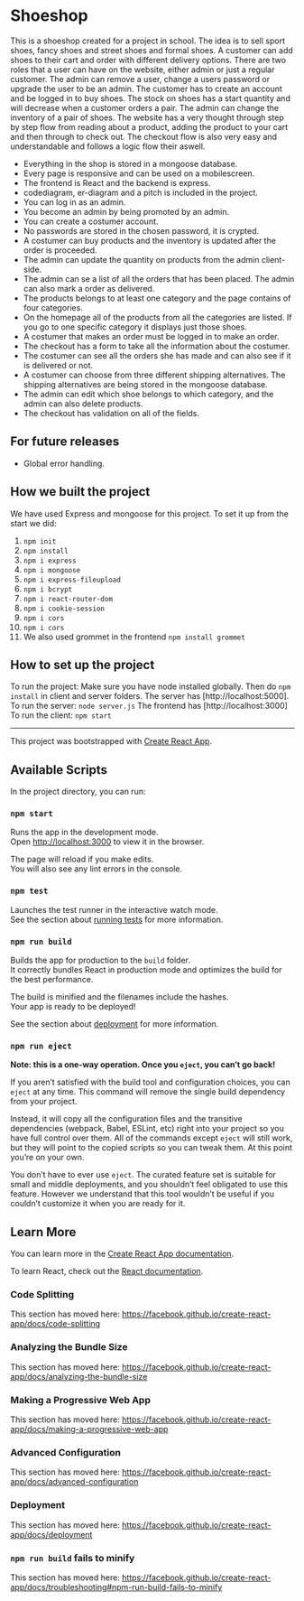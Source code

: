 # Shoeshop

This is a shoeshop created for a project in school. The idea is to sell sport shoes, fancy shoes and street shoes and formal shoes. A customer can add shoes to their cart and order with different delivery options. There are two roles that a user can have on the website, either admin or just a regular customer. The admin can remove a user, change a users password or upgrade the user to be an admin. The customer has to create an account and be logged in to buy shoes. The stock on shoes has a start quantity and will decrease when a customer orders a pair. The admin can change the inventory of a pair of shoes.
The website has a very thought through step by step flow from reading about a product, adding the product to your cart and then through to check out. The checkout flow is also very easy and understandable and follows a logic flow their aswell. 

- Everything in the shop is stored in a mongoose database.
- Every page is responsive and can be used on a mobilescreen. 
- The frontend is React and the backend is express.
- codediagram, er-diagram and a pitch is included in the project. 
- You can log in as an admin. 
- You become an admin by being promoted by an admin.
- You can create a costumer account. 
- No passwords are stored in the chosen password, it is crypted. 
- A costumer can buy products and the inventory is updated after the order is proceeded. 
- The admin can update the quantity on products from the admin client-side. 
- The admin can se a list of all the orders that has been placed. The admin can also mark a order as delivered. 
- The products belongs to at least one category and the page contains of four categories. 
- On the homepage all of the products from all the categories are listed. If you go to one specific category it displays just those shoes.
- A costumer that makes an order must be logged in to make an order.
- The checkout has a form to take all the information about the costumer.
- The costumer can see all the orders she has made and can also see if it is delivered or not. 
- A costumer can choose from three different shipping alternatives. The shipping alternatives are being stored in the mongoose database. 
- The admin can edit which shoe belongs to which category, and the admin can also delete products. 
- The checkout has validation on all of the fields. 


## For future releases
- Global error handling.


## How we built the project

We have used Express and mongoose for this project. To set it up from the start we did: 
1. ``npm init``
2. ``npm install``
3. ``npm i express``
4. ``npm i mongoose``
5. ``npm i express-fileupload``
6. ``npm i bcrypt``
7. ``npm i react-router-dom``
8. ``npm i cookie-session``
9. ``npm i cors``
10. ``npm i cors``
11. We also used grommet in the frontend ``npm install grommet``


## How to set up the project

To run the project: 
Make sure you have node installed globally. Then do ``npm install`` in client and server folders. 
The server has [http://localhost:5000]. To run the server: ``node server.js``
The frontend has [http://localhost:3000] To run the client: ``npm start``

------------------------



This project was bootstrapped with [Create React App](https://github.com/facebook/create-react-app).

## Available Scripts

In the project directory, you can run:

### `npm start`

Runs the app in the development mode.<br />
Open [http://localhost:3000](http://localhost:3000) to view it in the browser.

The page will reload if you make edits.<br />
You will also see any lint errors in the console.

### `npm test`

Launches the test runner in the interactive watch mode.<br />
See the section about [running tests](https://facebook.github.io/create-react-app/docs/running-tests) for more information.

### `npm run build`

Builds the app for production to the `build` folder.<br />
It correctly bundles React in production mode and optimizes the build for the best performance.

The build is minified and the filenames include the hashes.<br />
Your app is ready to be deployed!

See the section about [deployment](https://facebook.github.io/create-react-app/docs/deployment) for more information.

### `npm run eject`

**Note: this is a one-way operation. Once you `eject`, you can’t go back!**

If you aren’t satisfied with the build tool and configuration choices, you can `eject` at any time. This command will remove the single build dependency from your project.

Instead, it will copy all the configuration files and the transitive dependencies (webpack, Babel, ESLint, etc) right into your project so you have full control over them. All of the commands except `eject` will still work, but they will point to the copied scripts so you can tweak them. At this point you’re on your own.

You don’t have to ever use `eject`. The curated feature set is suitable for small and middle deployments, and you shouldn’t feel obligated to use this feature. However we understand that this tool wouldn’t be useful if you couldn’t customize it when you are ready for it.

## Learn More

You can learn more in the [Create React App documentation](https://facebook.github.io/create-react-app/docs/getting-started).

To learn React, check out the [React documentation](https://reactjs.org/).

### Code Splitting

This section has moved here: https://facebook.github.io/create-react-app/docs/code-splitting

### Analyzing the Bundle Size

This section has moved here: https://facebook.github.io/create-react-app/docs/analyzing-the-bundle-size

### Making a Progressive Web App

This section has moved here: https://facebook.github.io/create-react-app/docs/making-a-progressive-web-app

### Advanced Configuration

This section has moved here: https://facebook.github.io/create-react-app/docs/advanced-configuration

### Deployment

This section has moved here: https://facebook.github.io/create-react-app/docs/deployment

### `npm run build` fails to minify

This section has moved here: https://facebook.github.io/create-react-app/docs/troubleshooting#npm-run-build-fails-to-minify
